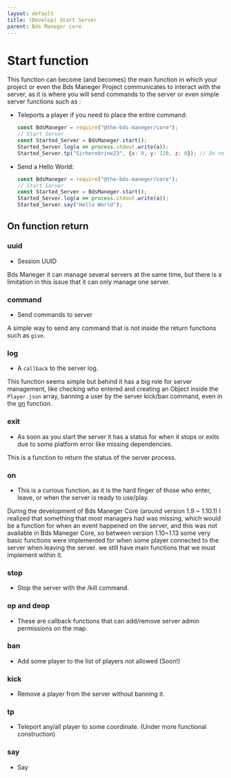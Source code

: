 ```yaml
---
layout: default
title: (Develop) Start Server
parent: Bds Maneger core
---
```


# Start function

This function can become (and becomes) the main function in which your project or even the Bds Maneger Project communicates to interact with the server, as it is where you will send commands to the server or even simple server functions such as :

- Teleports a player if you need to place the entire command:
    ```javascript
    const BdsManeger = require("@the-bds-maneger/core");
    // Start Server
    const Started_Server = BdsManeger.start();
    Started_Server.log(a => process.stdout.write(a));
    Started_Server.tp("Sirherobrine23", {x: 0, y: 128, z: 0}); // Do not do this with any player!
    ```

- Send a Hello World:
    ```javascript
    const BdsManeger = require("@the-bds-maneger/core");
    // Start Server
    const Started_Server = BdsManeger.start();
    Started_Server.log(a => process.stdout.write(a));
    Started_Server.say("Hello World");
    ```

## On function return

### uuid

* Session UUID

Bds Maneger it can manage several servers at the same time, but there is a limitation in this issue that it can only manage one server.

### command

* Send commands to server

A simple way to send any command that is not inside the return functions such as `give`.

### log

* A `callback` to the server log.

This function seems simple but behind it has a big role for server management, like checking who entered and creating an Object inside the `Player.json` array, banning a user by the server kick/ban command, even in the [on](#on) function.

### exit

* As soon as you start the server it has a status for when it stops or exits due to some platform error like missing dependencies.

This is a function to return the status of the server process.

### on

* This is a curious function, as it is the hard finger of those who enter, leave, or when the server is ready to use/play.

During the development of Bds Maneger Core (around version 1.9 ~ 1.10.1) I realized that something that most managers had was missing, which would be a function for when an event happened on the server, and this was not available in Bds Maneger Core, so between version 1.10~1.13 some very basic functions were implemented for when some player connected to the server when leaving the server. we still have main functions that we must implement within it.

### stop

* Stop the server with the /kill command.

### op and deop

* These are callback functions that can add/remove server admin permissions on the map.

### ban

* Add some player to the list of players not allowed (Soon!)

### kick

* Remove a player from the server without banning it.

### tp

* Teleport any/all player to some coordinate. (Under more functional construction)

### say

* Say